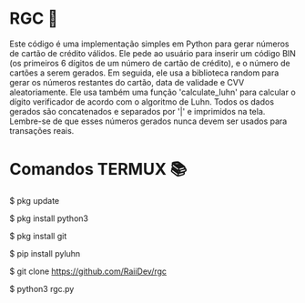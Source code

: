 # RGC 🔐

Este código é uma implementação simples em Python para gerar números de cartão de crédito válidos. Ele pede ao usuário para inserir um código BIN (os primeiros 6 dígitos de um número de cartão de crédito), e o número de cartões a serem gerados. Em seguida, ele usa a biblioteca random para gerar os números restantes do cartão, data de validade e CVV aleatoriamente. Ele usa também uma função 'calculate_luhn' para calcular o dígito verificador de acordo com o algoritmo de Luhn. Todos os dados gerados são concatenados e separados por '|' e imprimidos na tela.
Lembre-se de que esses números gerados nunca devem ser usados para transações reais.

<h1>Comandos TERMUX 📚</h1>

$ pkg update

$ pkg install python3

$ pkg install git

$ pip install pyluhn

$ git clone https://github.com/RaiiDev/rgc

$ python3 rgc.py

